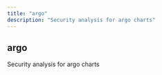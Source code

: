 ```yaml
---
title: "argo"
description: "Security analysis for argo charts"
---
```


## argo

Security analysis for argo charts
